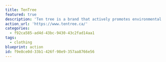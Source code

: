 ```yaml
---
title: TenTree
featured: true
description: 'Ten tree is a brand that actively promotes environmental stewardship. They have a wide variety of comfortable clothes and accessories and with each purchase, they pledge to plant 10 trees.'
action_url: 'https://www.tentree.ca/'
categories:
  - f92ca585-ad4d-43bc-9430-43c2fad14aa1
tags:
  - clothing
blueprint: action
id: f9e8ce0d-33b1-426f-98e9-357aa8766e56
---
```

